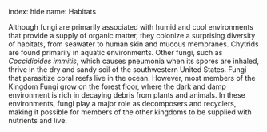 index: hide
name: Habitats

Although fungi are primarily associated with humid and cool environments that provide a supply of organic matter, they colonize a surprising diversity of habitats, from seawater to human skin and mucous membranes. Chytrids are found primarily in aquatic environments. Other fungi, such as  *Coccidioides immitis*, which causes pneumonia when its spores are inhaled, thrive in the dry and sandy soil of the southwestern United States. Fungi that parasitize coral reefs live in the ocean. However, most members of the Kingdom Fungi grow on the forest floor, where the dark and damp environment is rich in decaying debris from plants and animals. In these environments, fungi play a major role as decomposers and recyclers, making it possible for members of the other kingdoms to be supplied with nutrients and live.
